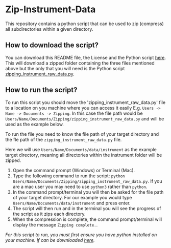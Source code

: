 # Zip-Instrument-Data

This repository contains a python script that can be used to zip (compress) all subdirectories within a given directory. 

## How to download the script?

You can download this README file, the License and the Python script [here](https://github.com/Jack-Coutts/Zip-Instrument-Data/archive/refs/tags/v0.1.0.zip). This
will download a zipped folder containing the three files mentioned above but the only that you will need is the Python script 
[zipping_instrument_raw_data.py](https://github.com/Jack-Coutts/Zip-Instrument-Data/blob/main/zipping_instrument_raw_data.py). 

## How to run the script?

To run this script you should move the 'zipping_instrument_raw_data.py' file to a location on you machine where you can access it easily E.g. `Users -> Name -> Documents -> Zipping`.
In this case the file path would be `Users/Name/Documents/Zipping/zipping_instrument_raw_data.py` and will be used as the example below. 

To run the file you need to know the file path of your target directory and the fle path of the `zipping_instrument_raw_data.py` file.

Here we will use `Users/Name/Documents/data/instrument` as the example target directory, meaning all directories within the instrument folder will be zipped.

1. Open the command prompt (Windows) or Terminal (Mac).
2. Type the following command to run the script:  `python Users/Name/Documents/Zipping/zipping_instrument_raw_data.py`. If you are a mac user you may need to use `python3` rather than `python`.
3. In the command prompt/terminal you will then be asked for the file path of your target directory. For our example you would type `Users/Name/Documents/data/instrument` and press enter.
4. The script will then run and in the terminal you will see the progress of the script as it zips each directory.
5. When the compression is complete, the command prompt/terminal will display the message `Zipping complete.`.


*For this script to run, you must first ensure you have python installed on your machine. If can be downloaded [here](https://www.python.org/downloads/).*